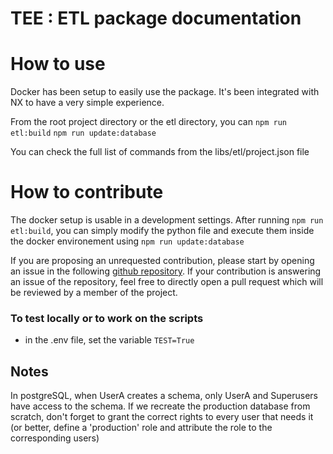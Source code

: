 # TEE : ETL package documentation

# How to use

Docker has been setup to easily use the package.
It's been integrated with NX to have a very simple experience.

From the root project directory or the etl directory, you can 
`npm run etl:build`
`npm run update:database`

You can check the full list of commands from the libs/etl/project.json file

# How to contribute

The docker setup is usable in a development settings. 
After running `npm run etl:build`, you can simply modify the python file and execute them inside the docker environement using `npm run update:database`

If you are proposing an unrequested contribution, please start by opening an issue in the following [github repository](https://github.com/betagouv/mission-transition-ecologique).
If your contribution is answering an issue of the repository, feel free to directly open a pull request which will be reviewed by a member of the project.


### To test locally or to work on the scripts

- in the .env file, set the variable `TEST=True`

## Notes

In postgreSQL, when UserA creates a schema, only UserA and Superusers have access to the schema. If we recreate the production database from scratch, don't forget to grant the correct rights to every user that needs it (or better, define a 'production' role and attribute the role to the corresponding users)
